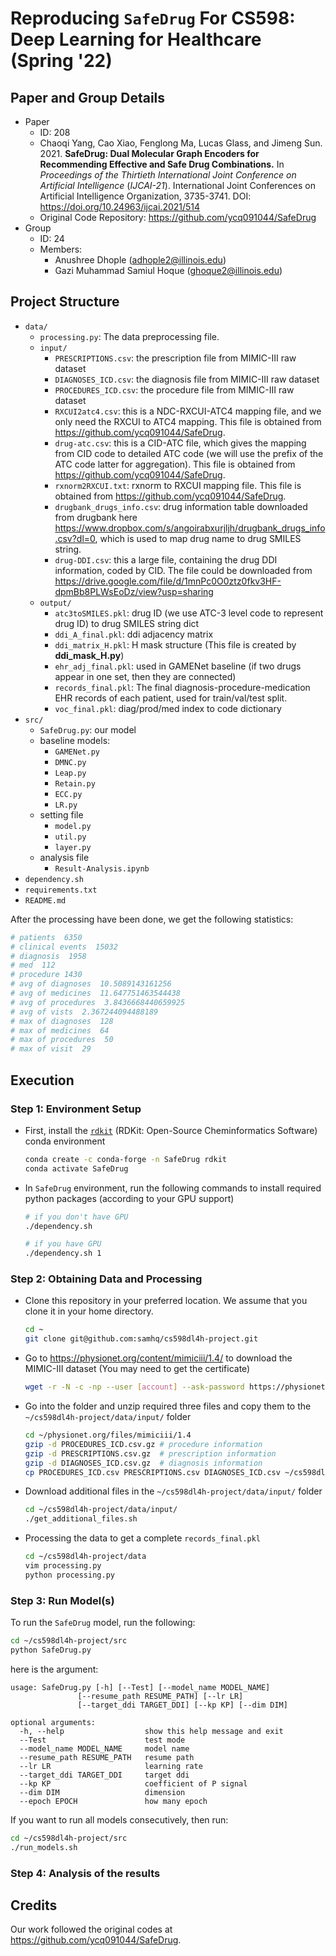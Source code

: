 # Reproducing `SafeDrug` For CS598: Deep Learning for Healthcare (Spring '22)

## Paper and Group Details

- Paper
  - ID: 208
  - Chaoqi Yang, Cao Xiao, Fenglong Ma, Lucas Glass, and Jimeng Sun. 2021. **SafeDrug: Dual Molecular Graph Encoders for Recommending Effective and Safe Drug Combinations.** In *Proceedings of the Thirtieth International Joint Conference on Artificial Intelligence* (*IJCAI-21*). International Joint Conferences on Artificial Intelligence Organization, 3735-3741. DOI: https://doi.org/10.24963/ijcai.2021/514
  - Original Code Repository: https://github.com/ycq091044/SafeDrug
- Group
  - ID: 24
  - Members:
    - Anushree Dhople (adhople2@illinois.edu)
    - Gazi Muhammad Samiul Hoque (ghoque2@illinois.edu)

## Project Structure
- `data/`
  - `processing.py`: The data preprocessing file.
  - `input/`
    - `PRESCRIPTIONS.csv`: the prescription file from MIMIC-III raw dataset
    - `DIAGNOSES_ICD.csv`: the diagnosis file from MIMIC-III raw dataset
    - `PROCEDURES_ICD.csv`: the procedure file from MIMIC-III raw dataset
    - `RXCUI2atc4.csv`: this is a NDC-RXCUI-ATC4 mapping file, and we only need the RXCUI to ATC4 mapping. This file is obtained from https://github.com/ycq091044/SafeDrug.
    - `drug-atc.csv`: this is a CID-ATC file, which gives the mapping from CID code to detailed ATC code (we will use the prefix of the ATC code latter for aggregation). This file is obtained from https://github.com/ycq091044/SafeDrug.
    - `rxnorm2RXCUI.txt`: rxnorm to RXCUI mapping file. This file is obtained from https://github.com/ycq091044/SafeDrug.
    - `drugbank_drugs_info.csv`: drug information table downloaded from drugbank here https://www.dropbox.com/s/angoirabxurjljh/drugbank_drugs_info.csv?dl=0, which is used to map drug name to drug SMILES string.
    - `drug-DDI.csv`: this a large file, containing the drug DDI information, coded by CID. The file could be downloaded from https://drive.google.com/file/d/1mnPc0O0ztz0fkv3HF-dpmBb8PLWsEoDz/view?usp=sharing
  - `output/`
    - `atc3toSMILES.pkl`: drug ID (we use ATC-3 level code to represent drug ID) to drug SMILES string dict
    - `ddi_A_final.pkl`: ddi adjacency matrix
    - `ddi_matrix_H.pkl`: H mask structure (This file is created by **ddi_mask_H.py**)
    - `ehr_adj_final.pkl`: used in GAMENet baseline (if two drugs appear in one set, then they are connected)
    - `records_final.pkl`: The final diagnosis-procedure-medication EHR records of each patient, used for train/val/test split.
    - `voc_final.pkl`: diag/prod/med index to code dictionary
- `src/`
  - `SafeDrug.py`: our model
  - baseline models:
    - `GAMENet.py`
    - `DMNC.py`
    - `Leap.py`
    - `Retain.py`
    - `ECC.py`
    - `LR.py`
  - setting file
    - `model.py`
    - `util.py`
    - `layer.py`
  - analysis file
    - `Result-Analysis.ipynb`
- `dependency.sh`
- `requirements.txt`
- `README.md`

After the processing have been done, we get the following statistics:

```bash
# patients  6350
# clinical events  15032
# diagnosis  1958
# med  112
# procedure 1430
# avg of diagnoses  10.5089143161256
# avg of medicines  11.647751463544438
# avg of procedures  3.8436668440659925
# avg of vists  2.367244094488189
# max of diagnoses  128
# max of medicines  64
# max of procedures  50
# max of visit  29
```

## Execution

### Step 1: Environment Setup

- First, install the [`rdkit`](https://www.rdkit.org/) (RDKit: Open-Source Cheminformatics Software) conda environment

  ```bash
  conda create -c conda-forge -n SafeDrug rdkit
  conda activate SafeDrug
  ```

- In `SafeDrug` environment, run the following commands to install required python packages (according to your GPU support)

  ```bash
  # if you don't have GPU
  ./dependency.sh

  # if you have GPU
  ./dependency.sh 1
  ```

### Step 2: Obtaining Data and Processing

- Clone this repository in your preferred location. We assume that you clone it in your home directory.
  
  ```bash
  cd ~
  git clone git@github.com:samhq/cs598dl4h-project.git 
  ```

- Go to https://physionet.org/content/mimiciii/1.4/ to download the MIMIC-III dataset (You may need to get the certificate)

  ```bash
  wget -r -N -c -np --user [account] --ask-password https://physionet.org/files/mimiciii/1.4/
  ```

- Go into the folder and unzip required three files and copy them to the `~/cs598dl4h-project/data/input/` folder

  ```bash
  cd ~/physionet.org/files/mimiciii/1.4
  gzip -d PROCEDURES_ICD.csv.gz # procedure information
  gzip -d PRESCRIPTIONS.csv.gz  # prescription information
  gzip -d DIAGNOSES_ICD.csv.gz  # diagnosis information
  cp PROCEDURES_ICD.csv PRESCRIPTIONS.csv DIAGNOSES_ICD.csv ~/cs598dl4h-project/data/input/
  ```

- Download additional files in the `~/cs598dl4h-project/data/input/` folder
  
  ```bash
  cd ~/cs598dl4h-project/data/input/
  ./get_additional_files.sh
  ```

- Processing the data to get a complete `records_final.pkl`

  ```bash
  cd ~/cs598dl4h-project/data
  vim processing.py
  python processing.py
  ```

### Step 3: Run Model(s)

To run the `SafeDrug` model, run the following:

```bash
cd ~/cs598dl4h-project/src
python SafeDrug.py
```

here is the argument:

    usage: SafeDrug.py [-h] [--Test] [--model_name MODEL_NAME]
                   [--resume_path RESUME_PATH] [--lr LR]
                   [--target_ddi TARGET_DDI] [--kp KP] [--dim DIM]
    
    optional arguments:
      -h, --help                  show this help message and exit
      --Test                      test mode
      --model_name MODEL_NAME     model name
      --resume_path RESUME_PATH   resume path
      --lr LR                     learning rate
      --target_ddi TARGET_DDI     target ddi
      --kp KP                     coefficient of P signal
      --dim DIM                   dimension
      --epoch EPOCH               how many epoch

If you want to run all models consecutively, then run:

```bash
cd ~/cs598dl4h-project/src
./run_models.sh
```

### Step 4: Analysis of the results



## Credits

Our work followed the original codes at https://github.com/ycq091044/SafeDrug.

